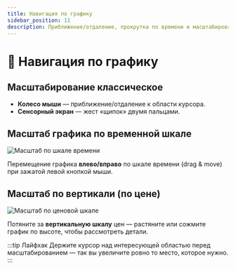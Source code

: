 ```yaml
---
title: Навигация по графику
sidebar_position: 11
description: Приближение/отдаление, прокрутка по времени и масштабирование по цене.
---
```


# 🧭 Навигация по графику

## Масштабирование классическое

- **Колесо мыши** — приближение/отдаление к области курсора.  
- **Сенсорный экран** — жест «щипок» двумя пальцами.

## Масштаб графика по временной шкале

![Масштаб по шкале времени](/img/docs/spectra/dragmovetime.png)

Перемещение графика **влево/вправо** по шкале времени (drag & move) при зажатой левой кнопкой мыши.  

## Масштаб по вертикали (по цене)

![Масштаб по ценовой шкале](/img/docs/spectra/pricedrag.png)

Потяните за **вертикальную шкалу** цен — растяните или сожмите график по высоте, чтобы рассмотреть детали.

:::tip Лайфхак
Держите курсор над интересующей областью перед масштабированием — так вы увеличите ровно то место, которое нужно.
:::
